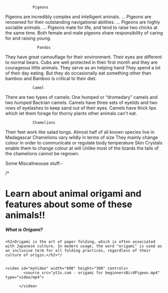                 Pigeons

Pigeons are incredibly complex and intelligent animals. ...
Pigeons are renowned for their outstanding navigational abilities. ...
Pigeons are highly sociable animals. ...
Pigeons mate for life, and tend to raise two chicks at the same time.
Both female and male pigeons share responsibility of caring for and raising young.



                  Pandas

 They have great camouflage for their environment.
Their eyes are different to normal bears.
Cubs are well protected in their first month and they are courageous little animals. 
They serve as an helping hand
They spend a lot of their day eating. But they do occasionally eat something other than bamboo and Bamboo is critical to their diet. 
    

                Camel
There are two types of camels: One humped or “dromedary” camels and two humped Bactrian camels.
Camels have three sets of eyelids and two rows of eyelashes to keep sand out of their eyes.
Camels have thick lips which let them forage for thorny plants other animals can't eat.  

                Chamelions
Their feet work like salad tongs.
Almost half of all known species live in Madagascar
Chamelions vary wildly in terms of size
They mainly change colour in order to communicate or regulate body temperature
Skin Crystals enable them to change colour at will
Unlike most of the lizards the tails of the chamelions cannot be regrown.










Some Miscallneouse stuff:-

  /*  <h1>Learn about animal origami and features about some of these animals!! </h1> 
    <h5>What is Origami?</h5>
    
    <h2>Origami is the art of paper folding, which is often associated with Japanese culture. In modern usage, the word "origami" is used as an inclusive term for all folding practices, regardless of their culture of origin.</h2>*/
    

    <video id="myVideo" width="600" height="300" controls>
            <source src="yt1s.com - origami for beginnersBirdPigeon.mp4" type="video/mp4">
           
          </video>

      


      

                 